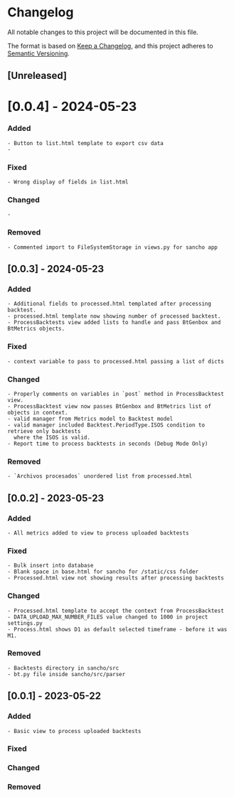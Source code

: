 # Changelog

All notable changes to this project will be documented in this file.

The format is based on [Keep a Changelog](https://keepachangelog.com/en/1.0.0/),
and this project adheres to [Semantic Versioning](https://semver.org/spec/v2.0.0.html).

## [Unreleased]

# [0.0.4] - 2024-05-23

### Added
    - Button to list.html template to export csv data 
    -
    

### Fixed
    - Wrong display of fields in list.html

### Changed
    -

### Removed
    - Commented import to FileSystemStorage in views.py for sancho app

## [0.0.3] - 2024-05-23

### Added
    - Additional fields to processed.html templated after processing backtest.
    - processed.html template now showing number of processed backtest.
    - ProcessBacktests view added lists to handle and pass BtGenbox and BtMetrics objects. 
    

### Fixed
    - context variable to pass to processed.html passing a list of dicts 

### Changed
    - Properly comments on variables in `post` method in ProcessBacktest view.
    - ProcessBacktest view now passes BtGenbox and BtMetrics list of objects in context.
    - valid manager from Metrics model to Backtest model
    - valid manager included Backtest.PeriodType.ISOS condition to retrieve only backtests
      where the ISOS is valid.
    - Report time to process backtests in seconds (Debug Mode Only)

### Removed
    - `Archivos procesados` unordered list from processed.html
    


## [0.0.2] - 2023-05-23

### Added
    - All metrics added to view to process uploaded backtests

### Fixed
    - Bulk insert into database
    - Blank space in base.html for sancho for /static/css folder
    - Processed.html view not showing results after processing backtests

### Changed
    - Processed.html template to accept the context from ProcessBacktest
    - DATA_UPLOAD_MAX_NUMBER_FILES value changed to 1000 in project settings.py
    - Process.html shows D1 as default selected timeframe - before it was M1.

### Removed
    - Backtests directory in sancho/src
    - bt.py file inside sancho/src/parser


## [0.0.1] - 2023-05-22

### Added
    - Basic view to process uploaded backtests

### Fixed

### Changed

### Removed

